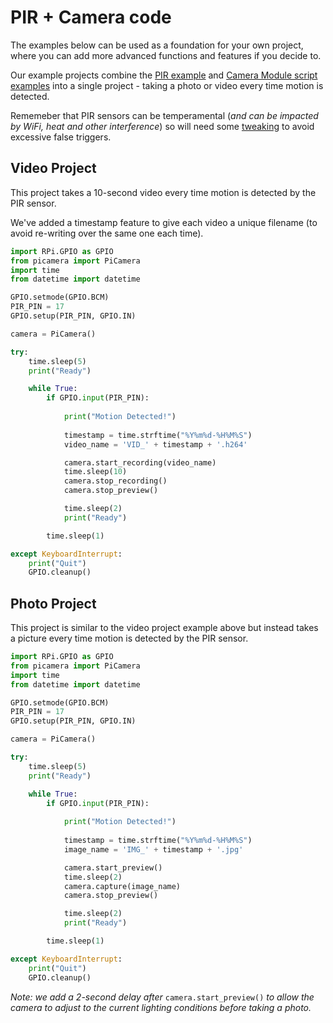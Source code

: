 ﻿# PIR + Camera code

The examples below can be used as a foundation for your own project, where you can add more advanced functions and features if you decide to.

Our example projects combine the [PIR example](https://github.com/ThePiHut/PIR-Camera-Case/tree/master/examples/simple-pir-code) and [Camera Module script examples](https://github.com/ThePiHut/PIR-Camera-Case/tree/master/examples/camera-module-in-script) into a single project - taking a photo or video every time motion is detected.

Rememeber that PIR sensors can be temperamental (*and can be impacted by WiFi, heat and other interference*) so will need some [tweaking](https://github.com/) to avoid excessive false triggers.
## Video Project
This project takes a 10-second video every time motion is detected by the PIR sensor. 

We've added a timestamp feature to give each video a unique filename (to avoid re-writing over the same one each time).
```python
import RPi.GPIO as GPIO
from picamera import PiCamera
import time
from datetime import datetime 

GPIO.setmode(GPIO.BCM)
PIR_PIN = 17
GPIO.setup(PIR_PIN, GPIO.IN)

camera = PiCamera()

try:
	time.sleep(5)
	print("Ready")

	while True:
		if GPIO.input(PIR_PIN):
			
			print("Motion Detected!")
			
			timestamp = time.strftime("%Y%m%d-%H%M%S")
			video_name = 'VID_' + timestamp + '.h264'

			camera.start_recording(video_name)
			time.sleep(10)
			camera.stop_recording()
			camera.stop_preview()

			time.sleep(2)
			print("Ready")

		time.sleep(1)

except KeyboardInterrupt:
	print("Quit")
	GPIO.cleanup()
```
## Photo Project
This project is similar to the video project example above but instead takes a picture every time motion is detected by the PIR sensor.
```python
import RPi.GPIO as GPIO
from picamera import PiCamera
import time
from datetime import datetime 

GPIO.setmode(GPIO.BCM)
PIR_PIN = 17
GPIO.setup(PIR_PIN, GPIO.IN)

camera = PiCamera()

try:
	time.sleep(5)
	print("Ready")

	while True:
		if GPIO.input(PIR_PIN):
			
			print("Motion Detected!")
			
			timestamp = time.strftime("%Y%m%d-%H%M%S")
			image_name = 'IMG_' + timestamp + '.jpg'

			camera.start_preview()
			time.sleep(2)
			camera.capture(image_name)
			camera.stop_preview()

			time.sleep(2)
			print("Ready")

		time.sleep(1)

except KeyboardInterrupt:
	print("Quit")
	GPIO.cleanup()
```
*Note: we add a 2-second delay after* ```camera.start_preview()``` *to allow the camera to adjust to the current lighting conditions before taking a photo.*
